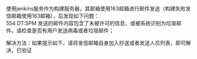 使用jenkins服务作为构建服务器，其邮箱使用163邮箱进行邮件发送（构建失败发信邮箱使用163邮箱），后发现如下问题：  
554 DT:SPM 发送的邮件内容包含了未被许可的信息，或被系统识别为垃圾邮件。请检查是否有用户发送病毒或者垃圾邮件；

解决方法：如果提示如下，请将发信邮箱自身加入抄送或者发送人员列表，即可解决，已验证
